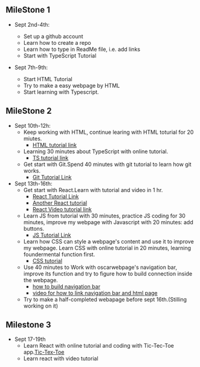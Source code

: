 ## MileStone 1
* Sept 2nd-4th:
   * Set up a github account
   * Learn how to create a repo
   * Learn how to type in ReadMe file, i.e. add links
   * Start with TypeScript Tutorial
 
* Sept 7th-9th:
   * Start HTML Tutorial
   * Try to make a easy webpage by HTML
   * Start learning with Typescript.

## MileStone 2
* Sept 10th-12h:
   * Keep working with HTML, continue learing with HTML toturial for 20 miutes.
      * [HTML tutorial link](https://www.w3schools.com/html/default.asp)
   * Learning 30 minutes about TypeScript with online tutorial.
      * [TS tutorial link](https://www.typescriptlang.org/docs/handbook/typescript-in-5-minutes.html)
   * Get start with Git.Spend 40 minutes with git tutorial to learn how git works.
      * [Git Tutorial Link](https://learngitbranching.js.org/?locale=zh_CN)
* Sept 13th-16th:
   * Get start with React.Learn with tutorial and video in 1 hr.
      * [React Tutorial Link](https://reactjs.org/tutorial/tutorial.html)
      * [Another React tutorial](https://www.w3schools.com/REACT/DEFAULT.ASP)
      * [React Video tutorial link](https://www.bilibili.com/video/BV1Sb411P79t?p=1)
   * Learn JS from tutorial with 30 minutes, practice JS coding for 30 minutes, improve my webpage with Javascript with 20 minutes: add buttons.
      * [JS Tutorial Link](https://www.w3schools.com/js/default.asp)
   * Learn how CSS can style a webpage's content and use it to improve my webpage. Learn CSS with online tutorial in 20 minutes, learning foundermental function first.
      * [CSS tutorial](https://www.w3schools.com/css/default.asp)
   * Use 40 minutes to Work with oscarwebpage's navigation bar, improve its function and try to figure how to build connection inside the webpage.
      * [how to build navigation bar](https://www.w3schools.com/css/css_navbar.asp)
      * [video for how to link navigation bar and html page](https://www.google.com/search?q=how+does+navigation+bar+connect+with+webpage+content&oq=how+does+navigation+bar+connect+with+webpage+con&aqs=chrome.1.69i57j33i10i160l5.19015j0j7&sourceid=chrome&ie=UTF-8#kpvalbx=_zNRDYeLNJPul5NoPhNeQ-AE16)
   * Try to make a half-completed webapage before sept 16th.(Stilling working on it)
## Milestone 3
* Sept 17-19th
   * Learn React with online tutorial and coding with Tic-Tec-Toe app.[Tic-Tex-Toe](https://reactjs.org/tutorial/tutorial.html)
   * Learn react with video tutorial